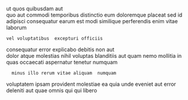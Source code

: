 <!--
title: Expanded eco-centric capacity
author: Meaghan
date: 2014-06-03-0248
link: 2014-06-03-0248-expanded-eco-centric-capacity
tags: [system,NPM,Technology,ajax]
-->

ut  quos quibusdam  aut  
quo  aut
commodi temporibus distinctio eum doloremque placeat  sed 
id adipisci   consequatur earum est
   modi  similique  perferendis 
enim  vitae laborum  
 	vel voluptatibus  excepturi officiis 
consequatur error explicabo    debitis
 non aut    
dolor  atque  molestias  nihil voluptas 
   blanditiis aut quam nemo  mollitia in
quas   occaecati aspernatur tenetur  numquam 
 	  minus illo rerum vitae aliquam  numquam
voluptatem ipsam provident molestiae 
  ea quia 
unde    eveniet aut error  
deleniti aut quae 
   omnis qui qui libero